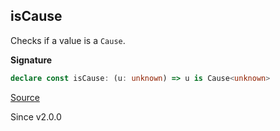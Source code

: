 ## isCause

Checks if a value is a `Cause`.

**Signature**

```ts
declare const isCause: (u: unknown) => u is Cause<unknown>
```

[Source](https://github.com/Effect-TS/effect/tree/main/packages/effect/src/Cause.ts#L662)

Since v2.0.0